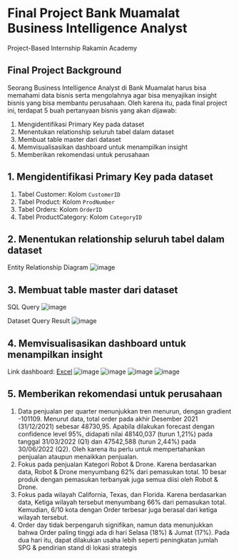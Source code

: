 # Final Project Bank Muamalat Business Intelligence Analyst
Project-Based Internship Rakamin Academy

## Final Project Background
Seorang Business Intelligence Analyst di Bank Muamalat harus bisa memahami data bisnis serta mengolahnya agar bisa menyajikan insight bisnis yang bisa membantu perusahaan. Oleh karena itu, pada final project ini, terdapat 5 buah pertanyaan bisnis yang akan dijawab:
1. Mengidentifikasi Primary Key pada dataset
2. Menentukan relationship seluruh tabel dalam dataset
3. Membuat table master dari dataset
4. Memvisualisasikan dashboard untuk menampilkan insight
5. Memberikan rekomendasi untuk perusahaan

## 1. Mengidentifikasi Primary Key pada dataset
1. Tabel Customer: Kolom `CustomerID`
2. Tabel Product: Kolom `ProdNumber`
3. Tabel Orders: Kolom `OrderID`
4. Tabel ProductCategory: Kolom `CategoryID`

## 2. Menentukan relationship seluruh tabel dalam dataset
Entity Relationship Diagram
![image](https://github.com/baramizzo58/VIX-Bank-Muamalat-Business-Intelligence-Analyst/assets/119744134/c5097325-d087-4675-a42e-aa9033893dfe)

## 3. Membuat table master dari dataset
SQL Query
![image](https://github.com/baramizzo58/VIX-Bank-Muamalat-Business-Intelligence-Analyst/assets/119744134/e42b55ef-6df8-4949-bb9a-f1cbf61e4ae7)

Dataset Query Result
![image](https://github.com/baramizzo58/VIX-Bank-Muamalat-Business-Intelligence-Analyst/assets/119744134/c0eb25df-b26e-41fc-b2eb-05a15287a300)

## 4. Memvisualisasikan dashboard untuk menampilkan insight
Link dashboard: [Excel](https://github.com/baramizzo58/VIX-Bank-Muamalat-Business-Intelligence-Analyst/blob/main/task_5_dashboard.xlsx)
![image](https://github.com/baramizzo58/VIX-Bank-Muamalat-Business-Intelligence-Analyst/assets/119744134/11d60094-c079-4cb4-85f0-6eae150dbbdf)
![image](https://github.com/baramizzo58/VIX-Bank-Muamalat-Business-Intelligence-Analyst/assets/119744134/16075933-ec68-429e-aa13-68ed0597430a)
![image](https://github.com/baramizzo58/VIX-Bank-Muamalat-Business-Intelligence-Analyst/assets/119744134/80113324-626e-4770-bfda-104d5c1c9ba2)
![image](https://github.com/baramizzo58/VIX-Bank-Muamalat-Business-Intelligence-Analyst/assets/119744134/a4fbf370-82f8-4ae7-8a74-f417f5e700f7)

## 5. Memberikan rekomendasi untuk perusahaan
1. Data penjualan per quarter menunjukkan tren menurun, dengan gradient -101109. Menurut data, total order pada akhir Desember 2021 (31/12/2021) sebesar 48730,95. Apabila dilakukan forecast dengan confidence level 95%, didapati nilai 48140,037 (turun 1,21%) pada tanggal 31/03/2022 (Q1) dan 47542,588 (turun 2,44%) pada 30/06/2022 (Q2). Oleh karena itu perlu untuk mempertahankan penjualan ataupun menaikkan penjualan.
2. Fokus pada penjualan Kategori Robot & Drone. Karena berdasarkan data, Robot & Drone menyumbang 62% dari pemasukan total. 10 besar produk dengan pemasukan terbanyak juga semua diisi oleh Robot & Drone.
3. Fokus pada wilayah California, Texas, dan Florida. Karena berdasarkan data, Ketiga wilayah tersebut menyumbang 66% dari pemasukan total. Kemudian, 6/10 kota dengan Order terbesar juga berasal dari ketiga wilayah tersebut.
4. Order day tidak berpengaruh signifikan, namun data  menunjukkan bahwa Order paling tinggi ada di hari Selasa (18%) & Jumat (17%). Pada dua hari itu, dapat dilakukan usaha lebih seperti peningkatan jumlah SPG & pendirian stand di lokasi strategis
